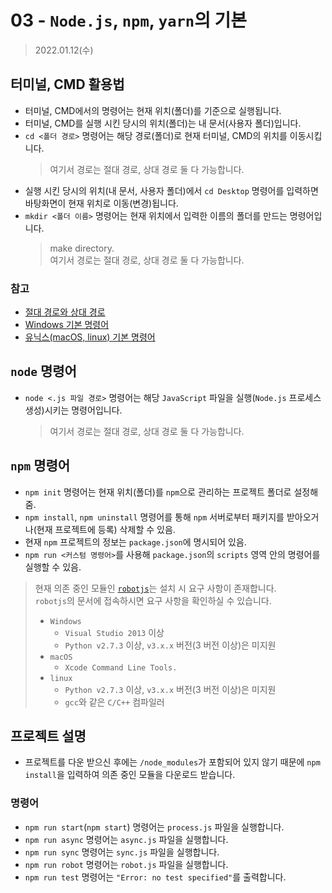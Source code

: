 # 03 - `Node.js`, `npm`, `yarn`의 기본

> 2022.01.12(수)

## 터미널, CMD 활용법

- 터미널, CMD에서의 명령어는 현재 위치(폴더)를 기준으로 실행됩니다.
- 터미널, CMD를 실행 시킨 당시의 위치(폴더)는 내 문서(사용자 폴더)입니다.
- `cd <폴더 경로>` 명령어는 해당 경로(폴더)로 현재 터미널, CMD의 위치를 이동시킵니다.
  > 여기서 경로는 절대 경로, 상대 경로 둘 다 가능합니다.
- 실행 시킨 당시의 위치(내 문서, 사용자 폴더)에서 `cd Desktop` 명령어를 입력하면 바탕화면이 현재 위치로 이동(변경)됩니다.
- `mkdir <폴더 이름>` 명령어는 현재 위치에서 입력한 이름의 폴더를 만드는 명령어입니다.
  > make directory.  
  > 여기서 경로는 절대 경로, 상대 경로 둘 다 가능합니다.

### 참고

- [절대 경로와 상대 경로](https://velog.io/@ryurbsgks5114/%EC%A0%88%EB%8C%80%EA%B2%BD%EB%A1%9C%EC%99%80-%EC%83%81%EB%8C%80%EA%B2%BD%EB%A1%9C)
- [Windows 기본 명령어](https://library1008.tistory.com/42)
- [유닉스(macOS, linux) 기본 명령어](https://cailisin.tistory.com/127)

## `node` 명령어

- `node <.js 파일 경로>` 명령어는 해당 `JavaScript` 파일을 실행(`Node.js` 프로세스 생성)시키는 명령어입니다.
  > 여기서 경로는 절대 경로, 상대 경로 둘 다 가능합니다.

## `npm` 명령어

- `npm init` 명령어는 현재 위치(폴더)를 `npm`으로 관리하는 프로젝트 폴더로 설정해줌.
- `npm install`, `npm uninstall` 명령어를 통해 `npm` 서버로부터 패키지를 받아오거나(현재 프로젝트에 등록) 삭제할 수 있음.
- 현재 `npm` 프로젝트의 정보는 `package.json`에 명시되어 있음.
- `npm run <커스텀 명령어>`를 사용해 `package.json`의 `scripts` 영역 안의 명령어를 실행할 수 있음.

> 현재 의존 중인 모듈인 [`robotjs`](http://robotjs.io/docs/building)는 설치 시 요구 사항이 존재합니다.  
> `robotjs`의 문서에 접속하시면 요구 사항을 확인하실 수 있습니다.
>
> - `Windows`
>   - `Visual Studio 2013` 이상
>   - `Python v2.7.3` 이상, `v3.x.x` 버전(3 버전 이상)은 미지원
> - `macOS`
>   - `Xcode Command Line Tools.`
> - `linux`
>   - `Python v2.7.3` 이상, `v3.x.x` 버전(3 버전 이상)은 미지원
>   - `gcc`와 같은 `C/C++` 컴파일러

## 프로젝트 설명

- 프로젝트를 다운 받으신 후에는 `/node_modules`가 포함되어 있지 않기 때문에 `npm install`을 입력하여 의존 중인 모듈을 다운로드 받습니다.

### 명령어

- `npm run start`(`npm start`) 명령어는 `process.js` 파일을 실행합니다.
- `npm run async` 명령어는 `async.js` 파일을 실행합니다.
- `npm run sync` 명령어는 `sync.js` 파일을 실행합니다.
- `npm run robot` 명령어는 `robot.js` 파일을 실행합니다.
- `npm run test` 명령어는 `"Error: no test specified"`를 출력합니다.

